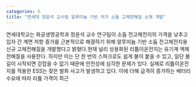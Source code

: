 ```yaml
---
categories: h
title: "연세대 정윤석 교수팀 알루미늄 기반 저가 소듐 고체전해질 소재 개발"
---
```

연세대학교는 화공생명공학과 정윤석 교수 연구팀이 소듐 전고체전지의 가격을 낮추고 입자 간 계면 저항 증가를 근본적으로 해결하기 위해 알루미늄 기반 소듐 전고체전지용 신규 고체전해질을 개발했다고 밝혔다.현재 널리 상용화된 리튬이온전지는 유기계 액체전해질을 사용한다. 하지만 이는 단 한 번의 스파크로도 쉽게 불이 붙을 수 있고, 일단 불길이 시작되면 걷잡을 수 없기 때문에 안전성에 심각한 문제가 있다. 실제로 리튬이온전지를 적용한 ESS는 잦은 발화 사고가 발생하고 있다. 이에 더해 급격히 증가하는 배터리 수요에 따라 리튬 가격이 최근